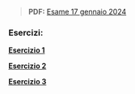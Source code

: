> **PDF:** [Esame 17 gennaio 2024](/Esami/2024/esameGennaio_24_conSol.pdf)

### Esercizi:

[**Esercizio 1**](/../../issues/12)

[**Esercizio 2**](/../../issues/56)

[**Esercizio 3**](/../../issues/57)
